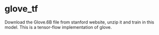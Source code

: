 # glove_tf
Download the Glove.6B file from stanford website, unzip it and train in this model.
This is a tensor-flow implementation of glove.

